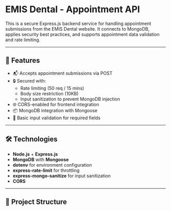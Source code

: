 # EMIS Dental - Appointment API

This is a secure Express.js backend service for handling appointment submissions from the EMIS Dental website. It connects to MongoDB, applies security best practices, and supports appointment data validation and rate limiting.

---

## 🚀 Features

- 📬 Accepts appointment submissions via POST
- 🔒 Secured with:
  - Rate limiting (50 req / 15 mins)
  - Body size restriction (10KB)
  - Input sanitization to prevent MongoDB injection
- 🌐 CORS-enabled for frontend integration
- 📦 MongoDB integration with Mongoose
- 🧪 Basic input validation for required fields

---

## 🛠 Technologies

- **Node.js** + **Express.js**
- **MongoDB** with **Mongoose**
- **dotenv** for environment configuration
- **express-rate-limit** for throttling
- **express-mongo-sanitize** for input sanitization
- **CORS**

---

## 📁 Project Structure

